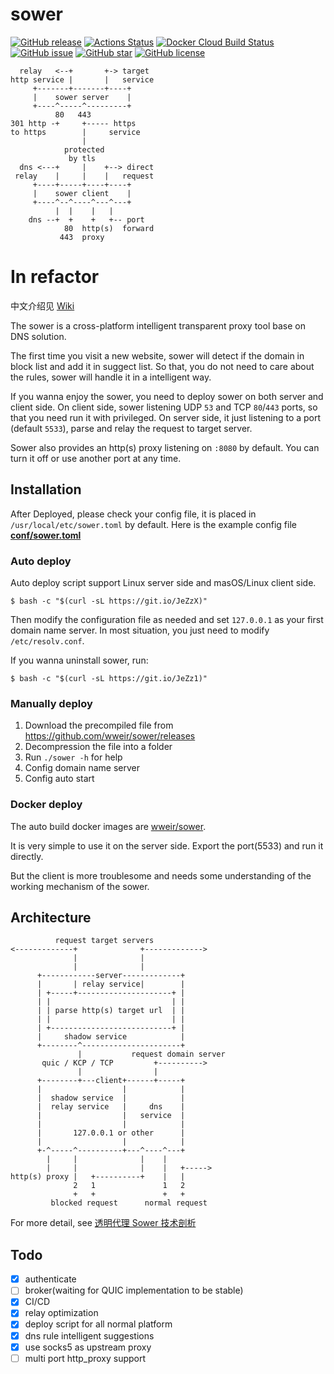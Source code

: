 # sower
[![GitHub release](http://img.shields.io/github/release/wweir/sower.svg?style=popout)](https://github.com/wweir/sower/releases)
[![Actions Status](https://github.com/wweir/sower/workflows/Go/badge.svg)](https://github.com/wweir/sower/actions)
[![Docker Cloud Build Status](https://img.shields.io/docker/cloud/build/wweir/sower.svg?style=popout)](https://hub.docker.com/r/wweir/sower)
[![GitHub issue](https://img.shields.io/github/issues/wweir/sower.svg?style=popout)](https://github.com/wweir/sower/issues)
[![GitHub star](https://img.shields.io/github/stars/wweir/sower.svg?style=popout)](https://github.com/wweir/sower/stargazers)
[![GitHub license](https://img.shields.io/github/license/wweir/sower.svg?style=popout)](LICENSE)
```
  relay   <--+       +-> target
http service |       |   service
     +-------+-------+----+
     |    sower server    |
     +----^-----^---------+
          80   443
301 http -+     +----- https
to https        |     service
                |
            protected
             by tls
  dns <---+     |    +--> direct
 relay    |     |    |   request
     +----+-----+----+----+
     |    sower client    |
     +----^--^----^---^---+
          |  |    |   |
    dns --+  +    +   +-- port
            80  http(s)  forward
           443  proxy
```
# **In refactor**

中文介绍见 [Wiki](https://github.com/wweir/sower/wiki)

The sower is a cross-platform intelligent transparent proxy tool base on DNS solution.

The first time you visit a new website, sower will detect if the domain in block list and add it in suggect list. So that, you do not need to care about the rules, sower will handle it in a intelligent way.

If you wanna enjoy the sower, you need to deploy sower on both server and client side.
On client side, sower listening UDP `53` and TCP `80`/`443` ports, so that you need run it with privileged.
On server side, it just listening to a port (default `5533`), parse and relay the request to target server.

Sower also provides an http(s) proxy listening on `:8080` by default. You can turn it off or use another port at any time.


## Installation
After Deployed, please check your config file, it is placed in `/usr/local/etc/sower.toml` by default. Here is the example config file [**conf/sower.toml**](https://github.com/wweir/sower/blob/master/conf/sower.toml)

### Auto deploy
Auto deploy script support Linux server side and masOS/Linux client side.

```shell
$ bash -c "$(curl -sL https://git.io/JeZzX)"
```

Then modify the configuration file as needed and set `127.0.0.1` as your first domain name server.
In most situation, you just need to modify `/etc/resolv.conf`.

If you wanna uninstall sower, run:

```shell
$ bash -c "$(curl -sL https://git.io/JeZz1)"
```

### Manually deploy
1. Download the precompiled file from https://github.com/wweir/sower/releases
2. Decompression the file into a folder
3. Run `./sower -h` for help
5. Config domain name server
4. Config auto start

### Docker deploy
The auto build docker images are [wweir/sower](https://hub.docker.com/r/wweir/sower).

It is very simple to use it on the server side. Export the port(5533) and run it directly.

But the client is more troublesome and needs some understanding of the working mechanism of the sower.


## Architecture
```
          request target servers
<-------------+              +------------->
              |              |
              |              |
      +------------server-------------+
      |       | relay service|        |
      | +-----+---------------------+ |
      | |                           | |
      | | parse http(s) target url  | |
      | |                           | |
      | +---------------------------+ |
      |     shadow service            |
      +--------^----------------------+
               |           request domain server
       quic / KCP / TCP         +---------->
               |                |
      +--------+---client+------+-----+
      |                  |            |
      |  shadow service  |            |
      |  relay service   |     dns    |
      |                  |   service  |
      |                  |            |
      |       127.0.0.1 or other      |
      |                  |            |
      +-^-----^----------+---^----^---+
        |     |              |    |
        |     |              |    |   +----->
http(s) proxy |   +----------+    |   |
              2   1               1   2
              +   +               +   +
         blocked request      normal request

```
For more detail, see [透明代理 Sower 技术剖析](https://wweir.cc/post/%E9%80%8F%E6%98%8E%E4%BB%A3%E7%90%86-sower-%E6%8A%80%E6%9C%AF%E5%89%96%E6%9E%90/)


## Todo
- [x] authenticate
- [ ] broker(waiting for QUIC implementation to be stable)
- [x] CI/CD
- [x] relay optimization
- [x] deploy script for all normal platform
- [x] dns rule intelligent suggestions
- [x] use socks5 as upstream proxy
- [ ] multi port http_proxy support
